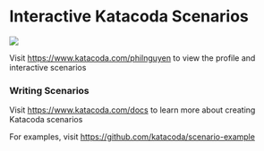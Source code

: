 # Interactive Katacoda Scenarios

[![](http://shields.katacoda.com/katacoda/philnguyen/count.svg)](https://www.katacoda.com/philnguyen "Get your profile on Katacoda.com")

Visit https://www.katacoda.com/philnguyen to view the profile and interactive scenarios

### Writing Scenarios
Visit https://www.katacoda.com/docs to learn more about creating Katacoda scenarios

For examples, visit https://github.com/katacoda/scenario-example
